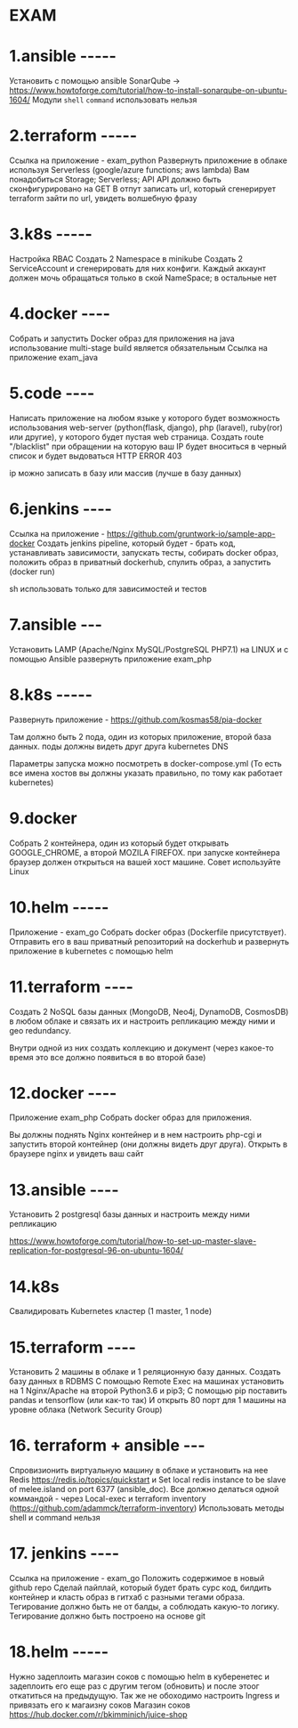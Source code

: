 # EXAM

# 1.ansible -----
Установить с помощью ansible SonarQube -> https://www.howtoforge.com/tutorial/how-to-install-sonarqube-on-ubuntu-1604/
Модули `shell` `command` использовать нельзя

# 2.terraform -----
Ссылка на приложение - exam_python
Развернуть приложение в облаке используя Serverless (google/azure functions; aws lambda) 
Вам понадобиться Storage; Serverless; API
API должно быть сконфигурировано на GET
В отпут записать url, который сгенерирует terraform зайти по url, увидеть волшебную фразу

# 3.k8s -----
Настройка RBAC
Создать 2 Namespace в minikube
Создать 2 ServiceAccount и сгенерировать для них конфиги. Каждый аккаунт должен мочь обращаться только в ской NameSpace; в остальные нет

# 4.docker ---- 
Собрать и запустить Docker образ для приложения на java
использование multi-stage build является обязательным
Ссылка на приложение exam_java

# 5.code ----
Написать приложение на любом языке у которого будет возможность использования web-server (python(flask, django), php (laravel), ruby(ror) или другие), у которого будет пустая web страница. Создать route "/blacklist" при обращении на которую ваш IP будет вноситься в черный список и будет выдоваться HTTP ERROR 403 

ip можно записать в базу или массив (лучше в базу данных)

# 6.jenkins ----
Ссылка на приложение - https://github.com/gruntwork-io/sample-app-docker
Создать jenkins pipeline, который будет - брать код, устанавливать зависимости, запускать тесты, собирать docker образ, положить образ в приватный dockerhub, спулить образ, а запустить (docker run)

sh использовать только для зависимостей и тестов

# 7.ansible ---
Установить LAMP (Apache/Nginx MySQL/PostgreSQL PHP7.1) на LINUX и с помощью Ansible развернуть приложение exam_php

# 8.k8s -----
Развернуть приложение - https://github.com/kosmas58/pia-docker 

Там должно быть 2 пода, один из которых приложение, второй база данных. поды должны видеть друг друга kubernetes DNS

Параметры запуска можно посмотреть в docker-compose.yml (То есть все имена хостов вы должны указать правильно, по тому как работает kubernetes)

# 9.docker
Собрать 2 контейнера, один из который будет открывать GOOGLE_CHROME, а второй MOZILA FIREFOX. при запуске контейнера браузер должен открыться на вашей хост машине. Совет используйте Linux


# 10.helm -----
Приложение - exam_go
Собрать docker образ (Dockerfile присутствует). Отправить его в ваш приватный репозиторий на dockerhub и развернуть приложение в kubernetes с помощью helm

# 11.terraform ----
Создать 2 NoSQL базы данных (MongoDB, Neo4j, DynamoDB, CosmosDB) в любом облаке и связать их и настроить репликацию между ними и geo redundancy.

Внутри одной из них создать коллекцию и документ (через какое-то время это все должно появиться в во второй базе)

# 12.docker ----
Приложение exam_php
Собрать docker образ для приложения.

Вы должны поднять Nginx контейнер и в нем настроить php-cgi и запустить второй контейнер (они должны видеть друг друга). Открыть в браузере nginx и увидеть ваш сайт

# 13.ansible ----
Установить 2 postgresql базы данных и настроить между ними репликацию

https://www.howtoforge.com/tutorial/how-to-set-up-master-slave-replication-for-postgresql-96-on-ubuntu-1604/

# 14.k8s
Свалидировать Kubernetes кластер (1 master, 1 node)

# 15.terraform ---- 
Установить 2 машины в облаке и 1 реляционную базу данных. Создать базу данных в RDBMS
	С помощью Remote Exec на машинах установить на 1 Nginx/Apache на второй Python3.6 и pip3; С помощью pip поставить pandas и tensorflow (или как-то так)
	И открыть 80 порт для 1 машины на уровне облака (Network Security Group)

# 16. terraform + ansible ---	
Спровизионить виртуальную машину в облаке и установить на неe Redis https://redis.io/topics/quickstart и Set local redis instance to be slave of melee.island on port 6377 (ansible_doc). Все должно делаться одной коммандой - через Local-exec и terraform inventory (https://github.com/adammck/terraform-inventory)
Использовать методы shell и command нельзя

# 17. jenkins ----
Ссылка на приложение - exam_go
Положить содержимое в новый github repo
Сделай пайплай, который будет брать сурс код, билдить контейнер и класть образ в гитхаб с разными тегами образа. Тегирование должно быть не от балды, а соблюдать какую-то логику. Тегирование должно быть построено на основе git

# 18.helm -----
Нужно задеплоить магазин соков с помощью helm в куберенетес и задеплоить его еще раз с другим тегом (обновить) и после этоог откатиться на предыдущую. Так же не обоходимо настроить Ingress и привязать его к магаизну соков
Магазин соков https://hub.docker.com/r/bkimminich/juice-shop
